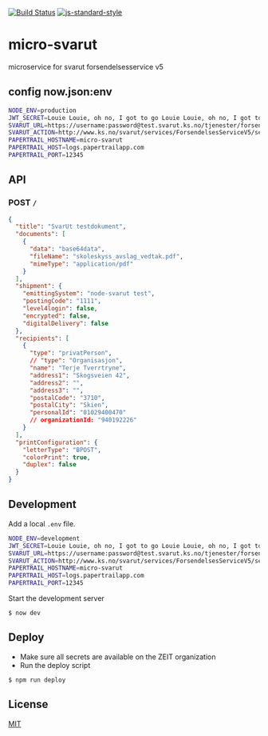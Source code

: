 [![Build Status](https://travis-ci.com/telemark/micro-svarut-v2.svg?branch=master)](https://travis-ci.com/telemark/micro-svarut-v2)
[![js-standard-style](https://img.shields.io/badge/code%20style-standard-brightgreen.svg?style=flat)](https://github.com/feross/standard)

# micro-svarut

microservice for svarut forsendelsesservice v5

## config now.json:env

```bash
NODE_ENV=production
JWT_SECRET=Louie Louie, oh no, I got to go Louie Louie, oh no, I got to go
SVARUT_URL=https://username:password@test.svarut.ks.no/tjenester/forsendelseservice/ForsendelsesServiceV5
SVARUT_ACTION=http://www.ks.no/svarut/services/ForsendelsesServiceV5/sendForsendelse
PAPERTRAIL_HOSTNAME=micro-svarut
PAPERTRAIL_HOST=logs.papertrailapp.com
PAPERTRAIL_PORT=12345
```

## API

### POST ```/```

```json
{
  "title": "SvarUt testdokument",
  "documents": [
    {
      "data": "base64data",
      "fileName": "skoleskyss_avslag_vedtak.pdf",
      "mimeType": "application/pdf"
    }
  ],
  "shipment": {
    "emittingSystem": "node-svarut test",
    "postingCode": "1111",
    "level4login": false,
    "encrypted": false,
    "digitalDelivery": false
  },
  "recipients": [
    {
      "type": "privatPerson",
      // "type": "Organisasjon",
      "name": "Terje Tverrtryne",
      "address1": "Skogsveien 42",
      "address2": "",
      "address3": "",
      "postalCode": "3710",
      "postalCity": "Skien",
      "personalId": "01029400470"
      // organizationId: "940192226"
    }
  ],
  "printConfiguration": {
    "letterType": "BPOST",
    "colorPrint": true,
    "duplex": false
  }
}
```

## Development

Add a local `.env` file.

```bash
NODE_ENV=development
JWT_SECRET=Louie Louie, oh no, I got to go Louie Louie, oh no, I got to go
SVARUT_URL=https://username:password@test.svarut.ks.no/tjenester/forsendelseservice/ForsendelsesServiceV5
SVARUT_ACTION=http://www.ks.no/svarut/services/ForsendelsesServiceV5/sendForsendelse
PAPERTRAIL_HOSTNAME=micro-svarut
PAPERTRAIL_HOST=logs.papertrailapp.com
PAPERTRAIL_PORT=12345
```

Start the development server

```
$ now dev
```

## Deploy

- Make sure all secrets are available on the ZEIT organization
- Run the deploy script

```
$ npm run deploy
```

## License

[MIT](LICENSE)

